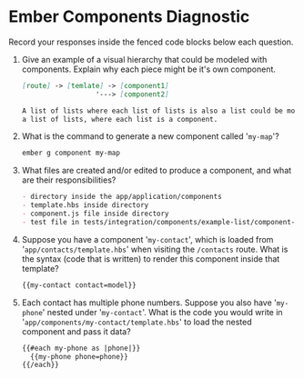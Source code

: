 # Ember Components Diagnostic

Record your responses inside the fenced code blocks below each question.

1.  Give an example of a visual hierarchy that could be modeled with components. Explain why each piece might be it's own component.

    ```md
    [route] -> [temlate] -> [component1]
                      '---> [component2]

    A list of lists where each list of lists is also a list could be modeled by
    a list of lists, where each list is a component.
    ```

1.  What is the command to generate a new component called '`my-map`'?

    ```sh
    ember g component my-map
    ```

1.  What files are created and/or edited to produce a component, and what are their responsibilities?

    ```md
    - directory inside the app/application/components
    - template.hbs inside directory
    - component.js file inside directory
    - test file in tests/integration/components/example-list/component-test.js

    ```

1.  Suppose you have a component '`my-contact`', which is loaded from
    '`app/contacts/template.hbs`' when visiting the `/contacts` route. What is
    the syntax (code that is written) to render this component inside that template?

    ```html
    {{my-contact contact=model}}
    ```

1.  Each contact has multiple phone numbers. Suppose you also have '`my-phone`'
    nested under '`my-contact`'. What is the code you would write in
    '`app/components/my-contact/template.hbs`' to load the nested component and
    pass it data?

    ```html
    {{#each my-phone as |phone|}}
      {{my-phone phone=phone}}
    {{/each}}
    ```
